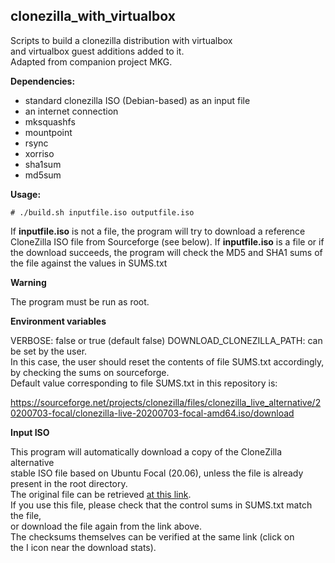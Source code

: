 ## clonezilla_with_virtualbox
   
Scripts to build a clonezilla distribution with virtualbox    
and virtualbox guest additions added to it.   
Adapted from companion project MKG.   
     
**Dependencies:**    
   
+ standard clonezilla ISO (Debian-based) as an input file   
+ an internet connection
+ mksquashfs
+ mountpoint 
+ rsync
+ xorriso
+ sha1sum
+ md5sum

**Usage:**   
   
`# ./build.sh inputfile.iso outputfile.iso`  

If **inputfile.iso** is not a file, the program will try to download 
a reference CloneZilla ISO file from Sourceforge (see below).
If **inputfile.iso** is a file or if the download succeeds, the program
will check the MD5 and SHA1 sums of the file against the values in SUMS.txt

**Warning**  
  
The program must be run as root.  

**Environment variables**   

VERBOSE: false or true (default false)
DOWNLOAD_CLONEZILLA_PATH: can be set by the user.   
In this case, the user should reset the contents of file SUMS.txt accordingly,  
by checking the sums on sourceforge.  
Default value corresponding to file SUMS.txt in this repository is:   
   
https://sourceforge.net/projects/clonezilla/files/clonezilla_live_alternative/20200703-focal/clonezilla-live-20200703-focal-amd64.iso/download

    
**Input ISO**
   
This program will automatically download a copy of the CloneZilla alternative  
stable ISO file based on Ubuntu Focal (20.06), unless the file is already
present in the root directory.  
The original file can be retrieved [at this link](https://sourceforge.net/projects/clonezilla/files/clonezilla_live_alternative/20200703-focal/clonezilla-live-20200703-focal-amd64.iso/download).    
If you use this file, please check that the control sums in SUMS.txt match the file,   
or download the file again from the link above.   
The checksums themselves can be verified at the same link (click on   
the I icon near the download stats).  
